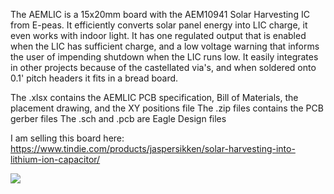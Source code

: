 The AEMLIC is a 15x20mm board with the AEM10941 Solar Harvesting IC from E-peas. It efficiently converts solar panel energy into LIC charge, it even works with indoor light. It has one regulated output that is enabled when the LIC has sufficient charge, and a low voltage warning that informs the user of impending shutdown when the LIC runs low. It easily integrates in other projects because of the castellated via's, and when soldered onto 0.1' pitch headers it fits in a bread board.

The .xlsx contains the AEMLIC PCB specification, Bill of Materials, the placement drawing, and the XY positions file 
The .zip files contains the PCB gerber files
The .sch and .pcb are Eagle Design files

I am selling this board here:
https://www.tindie.com/products/jaspersikken/solar-harvesting-into-lithium-ion-capacitor/

<img src="https://cdn.tindiemedia.com/images/resize/UxIo4Gvxqob0uR0NJ1uoZziXF5Q=/p/full-fit-in/2336x1752/i/20561/products/2024-03-02T20%3A45%3A47.548Z-2024-03-02%2021.39.39.jpg">

